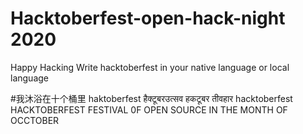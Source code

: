 # Hacktoberfest-open-hack-night 2020
Happy Hacking
Write hacktoberfest in your native language or local language

#我沐浴在十个桶里
haktoberfest
हैक्टूबरउत्सव
हकटूबर तीवहार 
hacktoberfest
HACKTOBERFEST FESTIVAL 0F OPEN SOURCE IN THE MONTH OF OCCTOBER

